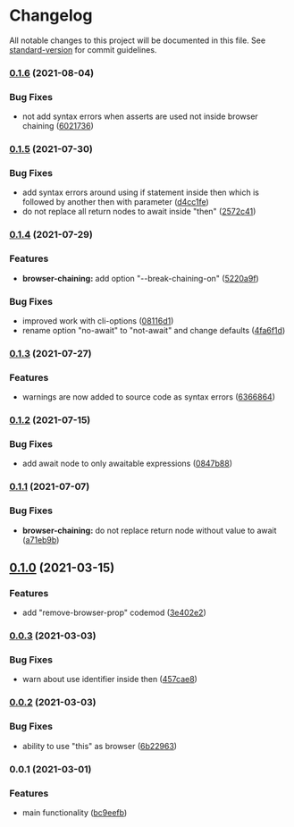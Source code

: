 # Changelog

All notable changes to this project will be documented in this file. See [standard-version](https://github.com/conventional-changelog/standard-version) for commit guidelines.

### [0.1.6](https://github.com/gemini-testing/hermione-codemod/compare/v0.1.5...v0.1.6) (2021-08-04)


### Bug Fixes

* not add syntax errors when asserts are used not inside browser chaining ([6021736](https://github.com/gemini-testing/hermione-codemod/commit/602173604fa49568701b966d0a05e136937cd484))

### [0.1.5](https://github.com/gemini-testing/hermione-codemod/compare/v0.1.4...v0.1.5) (2021-07-30)


### Bug Fixes

* add syntax errors around using if statement inside then which is followed by another then with parameter ([d4cc1fe](https://github.com/gemini-testing/hermione-codemod/commit/d4cc1fe1b3c1b8a15fc1a033d6e2c83e6ca50c94))
* do not replace all return nodes to await inside "then" ([2572c41](https://github.com/gemini-testing/hermione-codemod/commit/2572c410315b571d51dbb4b4d605c0e9e3002938))

### [0.1.4](https://github.com/gemini-testing/hermione-codemod/compare/v0.1.3...v0.1.4) (2021-07-29)


### Features

* **browser-chaining:** add option "--break-chaining-on" ([5220a9f](https://github.com/gemini-testing/hermione-codemod/commit/5220a9f095ca8b7f49812a8f45c2445e7e6f03ff))


### Bug Fixes

* improved work with cli-options ([08116d1](https://github.com/gemini-testing/hermione-codemod/commit/08116d19cd9c266b7c3bd36aa5db1ab36c7b97c4))
* rename option "no-await" to "not-await" and change defaults ([4fa6f1d](https://github.com/gemini-testing/hermione-codemod/commit/4fa6f1d13cdeeeeffba51e5d9ea75c287198984a))

### [0.1.3](https://github.com/gemini-testing/hermione-codemod/compare/v0.1.2...v0.1.3) (2021-07-27)


### Features

* warnings are now added to source code as syntax errors ([6366864](https://github.com/gemini-testing/hermione-codemod/commit/63668649fd6aba33e295503226853fd9f3deeae9))

### [0.1.2](https://github.com/gemini-testing/hermione-codemod/compare/v0.1.1...v0.1.2) (2021-07-15)


### Bug Fixes

* add await node to only awaitable expressions ([0847b88](https://github.com/gemini-testing/hermione-codemod/commit/0847b88209b84aeb7170426ff582f1bbf7fcc39c))

### [0.1.1](https://github.com/gemini-testing/hermione-codemod/compare/v0.1.0...v0.1.1) (2021-07-07)


### Bug Fixes

* **browser-chaining:** do not replace return node without value to await ([a71eb9b](https://github.com/gemini-testing/hermione-codemod/commit/a71eb9b53a0feb09e261fc446bf4070d1e9e252d))

## [0.1.0](https://github.com/gemini-testing/hermione-codemod/compare/v0.0.3...v0.1.0) (2021-03-15)


### Features

* add "remove-browser-prop" codemod ([3e402e2](https://github.com/gemini-testing/hermione-codemod/commit/3e402e2cc655657ed6e8d24a245273b2376ccebb))

### [0.0.3](https://github.com/gemini-testing/hermione-codemod/compare/v0.0.2...v0.0.3) (2021-03-03)


### Bug Fixes

* warn about use identifier inside then ([457cae8](https://github.com/gemini-testing/hermione-codemod/commit/457cae874e020af823b8ad677bfb1e5a07fe3f09))

### [0.0.2](https://github.com/gemini-testing/hermione-codemod/compare/v0.0.1...v0.0.2) (2021-03-03)


### Bug Fixes

* ability to use "this" as browser ([6b22963](https://github.com/gemini-testing/hermione-codemod/commit/6b22963f8118bbb54609c042a1c5ca9fcb6206be))

### 0.0.1 (2021-03-01)


### Features

* main functionality ([bc9eefb](https://github.com/gemini-testing/hermione-codemod/commit/bc9eefba61df0e0e50f6af0da6b6ecc7c7c88a2f))
